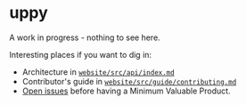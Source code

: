 # uppy

A work in progress - nothing to see here.

Interesting places if you want to dig in:

 - Architecture in [`website/src/api/index.md`](website/src/api/index.md)
 - Contributor's guide in [`website/src/guide/contributing.md`](src/guide/contributing.md)
 - [Open issues](https://github.com/transloadit/uppy/milestones/Minimum%20Viable%20Product) before having a Minimum Valuable Product. 
